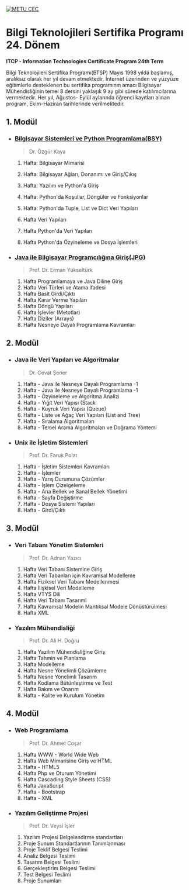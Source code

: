 [![METU CEC](https://sem.metu.edu.tr/img/logo-sem.png)](https://sem.metu.edu.tr/)

# Bilgi Teknolojileri Sertifika Programı 24. Dönem

**ITCP - Information Technologies Certificate Program 24th Term**

Bilgi Teknolojileri Sertifika Programı(BTSP) Mayıs 1998 yılda başlamış, aralıksız olarak her yıl devam etmektedir. İnternet üzerinden ve yüzyüze eğitimlerle desteklenen bu sertifika programının amacı Bilgisayar Mühendisliğinin temel 8 dersini yaklaşık 9 ay gibi sürede katılımcılarına vermektedir. Her yıl, Ağustos- Eylül aylarında öğrenci kayıtları alınan program, Ekim-Haziran tarihlerinde verilmektedir.

## 1. Modül

  - ### [Bilgisayar Sistemleri ve Python Programlama(BSY)](./bsy/)

    > Dr. Özgür Kaya

    1. Hafta: Bilgisayar Mimarisi

    2. Hafta: Bilgisayar Ağları, Donanımı ve Giriş/Çıkış

    3. Hafta: Yazılım ve Python'a Giriş

    4. Hafta: Python'da Koşullar, Döngüler ve Fonksiyonlar

    5. Hafta: Python'da Tuple, List ve Dict Veri Yapıları

    6. Hafta Veri Yapıları

    7. Hafta Python'da Veri Yapıları

    8. Hafta Python'da Özyineleme ve Dosya İşlemleri

  - ### [Java ile Bilgisayar Programcılığına Giriş(JPG)](./jpg/)

    > Prof. Dr. Erman Yükseltürk

    1. Hafta Programlamaya ve Java Diline Giriş
    2. Hafta Veri Türleri ve Atama ifadesi
    3. Hafta Basit Girdi/Çıktı
    4. Hafta Karar Verme Yapıları
    5. Hafta Döngü Yapıları
    6. Hafta İşlevler (Metotlar)
    7. Hafta Diziler (Arrays)
    8. Hafta Nesneye Dayalı Programlama Kavramları

## 2. Modül

- ### Java ile Veri Yapıları ve Algoritmalar

  > Dr. Cevat Şener

  1. Hafta - Java ile Nesneye Dayalı Programlama -1
  2. Hafta - Java ile Nesneye Dayalı Programlama -1
  3. Hafta - Özyineleme ve Algoritma Analizi
  4. Hafta - Yığıt Veri Yapısı (Stack
  5. Hafta - Kuyruk Veri Yapısı (Queue)
  6. Hafta - Liste ve Ağaç Veri Yapıları (List and Tree)
  7. Hafta - Sıralama Algoritmaları
  8. Hafta - Temel Arama Algoritmaları ve Doğrama Yöntemi

- ### Unix ile İşletim Sistemleri

  > Prof. Dr. Faruk Polat

  1. Hafta - İşletim Sistemleri Kavramları
  2. Hafta - İşlemler
  3. Hafta - Yarış Durumuna Çözümler
  4. Hafta - İşlem Çizelgeleme
  5. Hafta - Ana Bellek ve Sanal Bellek Yönetimi
  6. Hafta - Sayfa Değiştirme
  7. Hafta - Dosya Sistemi Yapıları
  8. Hafta - Girdi/Çıktı

## 3. Modül

- ### Veri Tabanı Yönetim Sistemleri

  > Prof. Dr. Adnan Yazıcı

  1. Hafta Veri Tabanı Sistemine Giriş
  2. Hafta Veri Tabanları için Kavramsal Modelleme
  3. Hafta Fiziksel Veri Tabanı Modellenmesi
  4. Hafta İlişkisel Veri Modelleme
  5. Hafta VTYS Dili
  6. Hafta Veri Tabanı Tasarımi
  7. Hafta Kavramsal Modelin Mantıksal Modele Dönüstürülmesi
  8. Hafta XML

- ### Yazılım Mühendisliği

  > Prof. Dr. Ali H. Doğru

  1. Hafta Yazılım Mühendisliğine Giriş
  2. Hafta Tahmin ve Planlama
  3. Hafta Modelleme
  4. Hafta Nesne Yönelimli Çözümleme
  5. Hafta Nesne Yönelimli Tasarım
  6. Hafta Kodlama Bütünleştirme ve Test
  7. Hafta Bakım ve Onarım
  8. Hafta - Kalite ve Kurulum Yönetim

## 4. Modül

- ### Web Programlama

  > Prof. Dr. Ahmet Coşar

  1. Hafta WWW - World Wide Web
  2. Hafta Web Mimarisine Giriş ve HTML
  3. Hafta - HTML5
  4. Hafta Php ve Oturum Yönetimi
  5. Hafta Cascading Style Sheets (CSS)
  6. Hafta JavaScript
  7. Hafta - Bootstrap
  8. Hafta - XML

- ### Yazılım Geliştirme Projesi

  > Prof. Dr. Veysi İşler

  1. Yazılım Projesi Belgelendirme standartları
  2. Proje Sunum Standartlarının Tanımlanması
  3. Proje Teklif Belgesi Teslimi
  4. Analiz Belgesi Teslimi
  5. Tasarım Belgesi Teslimi
  6. Gerçekleştirim Belgesi Teslimi
  7. Test Belgesi Teslimi
  8. Proje Sunumları